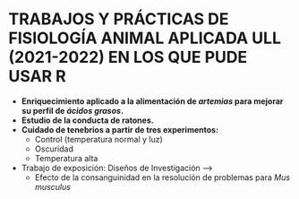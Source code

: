 # **TRABAJOS Y PRÁCTICAS DE FISIOLOGÍA ANIMAL APLICADA ULL (2021-2022) EN LOS QUE PUDE USAR R**

* **Enriquecimiento aplicado a la alimentación de *artemias* para mejorar su perfil de *ácidos grasos*.**
* **Estudio de la conducta de ratones.**
* **Cuidado de tenebrios a partir de tres experimentos:** 
   * Control (temperatura normal y luz)
   * Oscuridad
   * Temperatura alta
* Trabajo de exposición: Diseños de Investigación -->
  * Efecto de la consanguinidad en la resolución de problemas para *Mus musculus*
